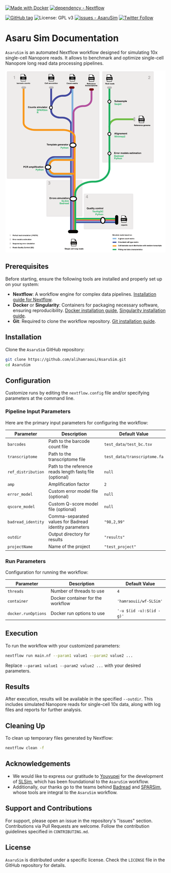 [![Made with Docker](https://img.shields.io/badge/Made_with-Docker-blue?logo=docker&logoColor=white)](https://www.docker.com/ "Go to Docker homepage")
[![dependency - Nextflow](https://img.shields.io/badge/dependency-Nextflow-green)](https://pkg.go.dev/Nextflow)

[![GitHub tag](https://img.shields.io/github/tag/alihamraoui/AsaruSim?include_prereleases=&sort=semver&color=blue)](https://github.com/alihamraoui/AsaruSim/releases/)
![License: GPL v3](https://img.shields.io/badge/License-GPL%20v3-blue.svg)
[![issues - AsaruSim](https://img.shields.io/github/issues/alihamraoui/AsaruSim)](https://github.com/alihamraoui/AsaruSim/issues)
[![Twitter Follow](https://img.shields.io/twitter/follow/Genomique_ENS.svg?style=social)](https://twitter.com/Genomique_ENS)

# Asaru Sim Documentation

`AsaruSim` is an automated Nextflow workflow designed for simulating 10x single-cell Nanopore reads. It allows to benchmark and optimize single-cell Nanopore long read data processing pipelines.

![Workflow Schema](images/workflow.png)

## Prerequisites

Before starting, ensure the following tools are installed and properly set up on your system:

- **Nextflow**: A workflow engine for complex data pipelines. [Installation guide for Nextflow](https://www.nextflow.io/docs/latest/getstarted.html).
- **Docker** or **Singularity**: Containers for packaging necessary software, ensuring reproducibility. [Docker installation guide](https://docs.docker.com/get-docker/), [Singularity installation guide](https://sylabs.io/guides/3.0/user-guide/installation.html).
- **Git**: Required to clone the workflow repository. [Git installation guide](https://git-scm.com/book/en/v2/Getting-Started-Installing-Git).

## Installation

Clone the `AsaruSim` GitHub repository:

```bash
git clone https://github.com/alihamraoui/AsaruSim.git
cd AsaruSim
```

## Configuration

Customize runs by editing the `nextflow.config` file and/or specifying parameters at the command line.

### Pipeline Input Parameters

Here are the primary input parameters for configuring the workflow:

| Parameter          | Description                                                   | Default Value                                 |
|--------------------|---------------------------------------------------------------|-----------------------------------------------|
| `barcodes`         | Path to the barcode count file                                | `test_data/test_bc.tsv`                       |
| `transcriptome`    | Path to the transcriptome file                                | `test_data/transcriptome.fa`                  |
| `ref_distribution` | Path to the reference reads length fastq file (optional)      | `null`                                        |
| `amp`              | Amplification factor                                          | `2`                                           |
| `error_model`      | Custom error model file (optional)                            | `null`                                        |
| `qscore_model`     | Custom Q-score model file (optional)                          | `null`                                        |
| `badread_identity` | Comma-separated values for Badread identity parameters        | `"98,2,99"`                                   |
| `outdir`           | Output directory for results                                  | `"results"`                                   |
| `projectName`      | Name of the project                                           | `"test_project"`                              |

### Run Parameters

Configuration for running the workflow:

| Parameter         | Description                        | Default Value             |
|-------------------|------------------------------------|---------------------------|
| `threads`         | Number of threads to use           | `4`                       |
| `container`       | Docker container for the workflow  | `'hamraouii/wf-SLSim'`    |
| `docker.runOptions` | Docker run options to use       | `'-u $(id -u):$(id -g)'`  |

## Execution

To run the workflow with your customized parameters:

```bash
nextflow run main.nf --param1 value1 --param2 value2 ...
```

Replace `--param1 value1 --param2 value2 ...` with your desired parameters.

## Results

After execution, results will be available in the specified `--outdir`. This includes simulated Nanopore reads for single-cell 10x data, along with log files and reports for further analysis.

## Cleaning Up

To clean up temporary files generated by Nextflow:

```bash
nextflow clean -f
```
## Acknowledgements

- We would like to express our gratitude to [Youyupei](https://github.com/youyupei) for the development of [SLSim](https://github.com/youyupei/SLSim), which has been foundational to the `AsaruSim` workflow.
- Additionally, our thanks go to the teams behind [Badread](https://github.com/rrwick/Badread) and [SPARSim](https://gitlab.com/sysbiobig/sparsim), whose tools are integral to the `AsaruSim` workflow.

## Support and Contributions

For support, please open an issue in the repository's "Issues" section. Contributions via Pull Requests are welcome. Follow the contribution guidelines specified in `CONTRIBUTING.md`.

## License

`AsaruSim` is distributed under a specific license. Check the `LICENSE` file in the GitHub repository for details.
